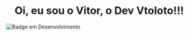   <h1 align="center"> Oi, eu sou o Vitor, o Dev Vtoloto!!! </h1>

<!--
**vtoloto/vtoloto** is a ✨ _special_ ✨ repository because its `README.md` (this file) appears on your GitHub profile.



- 🔭 Olá eu estou atualmente trabalhando com Python.
- 🌱 Estudando Java Rest e Análise de dados.
- 👯 I’m looking to collaborate on ...
- 🤔 I’m looking for help with ...
- 💬 Ask me about ...
- 📫 How to reach me: ...
- 😄 Pronouns: ...
- ⚡ Fun fact: ...
-->
![Badge em Desenvolvimento](http://img.shields.io/static/v1?label=STATUS&message=EM%20DESENVOLVIMENTO&color=GREEN&style=for-the-badge)
